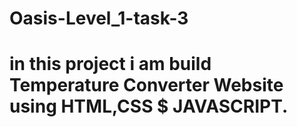 # Oasis-Level_1-task-3

# in this project i am build Temperature Converter Website using HTML,CSS $ JAVASCRIPT.
